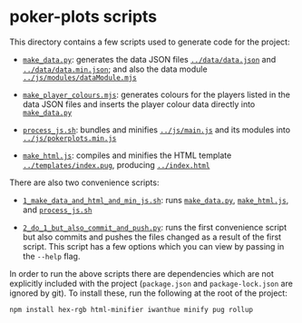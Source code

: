 # poker-plots scripts

This directory contains a few scripts used to generate code for the
project:

+ [`make_data.py`](make_data.py): generates the data JSON files
  [`../data/data.json`](../data/data.json) and
  [`../data/data.min.json`](../data/data.min.json); and also the data
  module [`../js/modules/dataModule.mjs`](../js/modules/dataModule.mjs)

+ [`make_player_colours.mjs`](make_player_colours.mjs): generates
  colours for the players listed in the data JSON files and inserts the
  player colour data directly into [`make_data.py`](make_data.py)

+ [`process_js.sh`](process_js.sh): bundles and minifies
  [`../js/main.js`](../js/main.js) and its modules into
  [`../js/pokerplots.min.js`](../js/pokerplots.min.js)

+ [`make_html.js`](make_html.js): compiles and minifies the HTML
  template [`../templates/index.pug`](../templates/index.pug), producing
  [`../index.html`](../index.html)

There are also two convenience scripts:

+ [`1_make_data_and_html_and_min_js.sh`](1_make_data_and_html_and_min_js.sh):
  runs [`make_data.py`](make_data.py), [`make_html.js`](make_html.js),
  and [`process_js.sh`](process_js.sh)

+ [`2_do_1_but_also_commit_and_push.py`](2_do_1_but_also_commit_and_push.py):
  runs the first convenience script but also commits and pushes the
  files changed as a result of the first script. This script has a few
  options which you can view by passing in the `--help` flag.

In order to run the above scripts there are dependencies which are not
explicitly included with the project (`package.json` and
`package-lock.json` are ignored by git). To install these, run the
following at the root of the project:

```
npm install hex-rgb html-minifier iwanthue minify pug rollup
```
